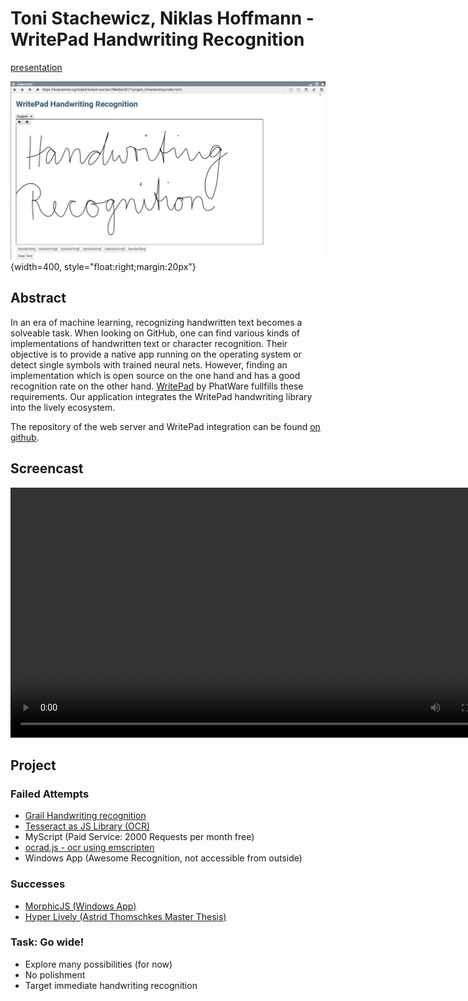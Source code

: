 # Toni Stachewicz, Niklas Hoffmann - WritePad Handwriting Recognition

[presentation](presentation.pdf)

![](screenshot.jpg){width=400, style="float:right;margin:20px"}

## Abstract

In an era of machine learning, recognizing handwritten text becomes a solveable task. When looking on GitHub, one can find various kinds of implementations of handwritten text or character recognition. Their objective is to provide a native app running on the operating system or detect single symbols with trained neural nets. However, finding an implementation which is open source on the one hand and has a good recognition rate on the other hand. [WritePad](http://www.phatware.com/index.php?q=page/writepad/ipad/de#) by PhatWare fullfills these requirements. Our application integrates the WritePad handwriting library into the lively ecosystem.


The repository of the web server and WritePad integration can be found [on github](https://github.com/NHoff95/WebDev17_18_HandwritingRecognition).


## Screencast

<video autoplay controls width=800><source src="screencast.mp4" type="video/mp4"></video>


## Project

### Failed Attempts

- [Grail Handwriting recognition](https://lively-kernel.org/lively4/lively4-core/demos/grail-handwriting.html)
- [Tesseract as JS Library (OCR)](https://lively-kernel.org/lively4/lively4-core/demos/tesseract_hand.html)
- MyScript (Paid Service: 2000 Requests per month free)
- [ocrad.js - ocr using emscripten](https://antimatter15.com/project/ocrad-js/)
- Windows App (Awesome Recognition, not accessible from outside)

### Successes

- [MorphicJS (Windows App)](https://github.com/timfel/morphicjs-pen)
- [Hyper Lively (Astrid Thomschkes Master Thesis)](http://athomschke.github.io/hyperlively/src/client/index.html)

### Task: Go wide!

- Explore many possibilities (for now)
- No polishment
- Target immediate handwriting recognition

